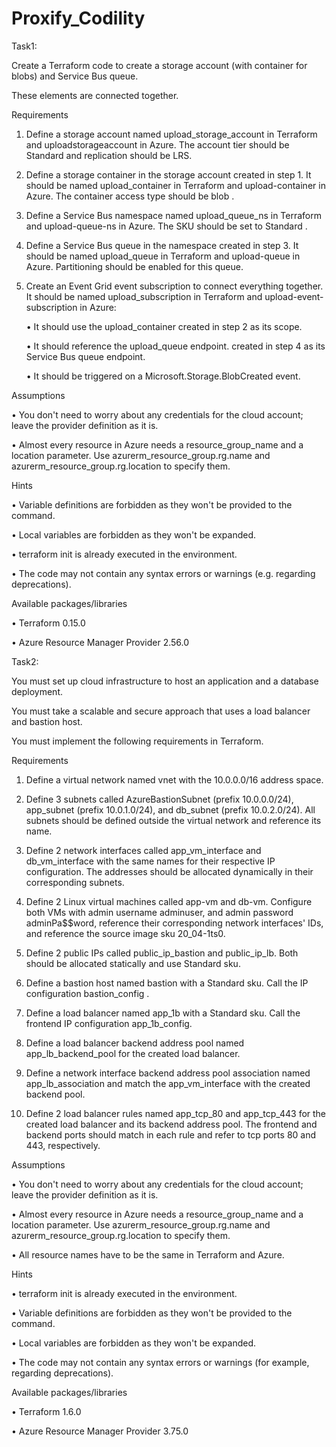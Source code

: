# Proxify_Codility

Task1:

Create a Terraform code to create a storage account (with container for blobs) and Service Bus queue.

These elements are connected together.


Requirements

1. Define a storage account named upload_storage_account in Terraform and uploadstorageaccount in Azure. The account tier should be Standard and replication should be LRS.

2. Define a storage container in the storage account created in step 1. It should be named upload_container in Terraform and upload-container in Azure. The container access type should be blob .

3. Define a Service Bus namespace named upload_queue_ns in Terraform and upload-queue-ns in Azure. The SKU should be set to Standard .

4. Define a Service Bus queue in the namespace created in step 3. It should be named upload_queue in Terraform and upload-queue in Azure. Partitioning should be enabled for this queue.

5. Create an Event Grid event subscription to connect everything together. It should be named upload_subscription in Terraform and upload-event-subscription in Azure:

	• It should use the upload_container created in step 2 as its scope.

	• It should reference the upload_queue endpoint. created in step 4 as its Service Bus queue endpoint.

	• It should be triggered on a Microsoft.Storage.BlobCreated event.

Assumptions

• You don't need to worry about any credentials for the cloud account; leave the provider definition as it is.

• Almost every resource in Azure needs a resource_group_name and a location parameter. Use azurerm_resource_group.rg.name and azurerm_resource_group.rg.location to specify them.

Hints

• Variable definitions are forbidden as they won't be provided to the command.

• Local variables are forbidden as they won't be expanded.

• terraform init is already executed in the environment.

• The code may not contain any syntax errors or warnings (e.g. regarding deprecations).

Available packages/libraries

• Terraform 0.15.0

• Azure Resource Manager Provider 2.56.0


Task2:

You must set up cloud infrastructure to host an application and a database deployment.

You must take a scalable and secure approach that uses a load balancer and bastion host.

You must implement the following requirements in Terraform.

Requirements

1. Define a virtual network named vnet with the 10.0.0.0/16 address space.

2. Define 3 subnets called AzureBastionSubnet (prefix 10.0.0.0/24), app_subnet (prefix 10.0.1.0/24), and db_subnet (prefix 10.0.2.0/24). All subnets should be defined outside the virtual network and reference its name.

3. Define 2 network interfaces called app_vm_interface and db_vm_interface with the same names for their respective IP configuration. The addresses should be allocated dynamically in their corresponding subnets.

4. Define 2 Linux virtual machines called app-vm and db-vm. Configure both VMs with admin username adminuser, and admin password adminPa$$word, reference their corresponding network interfaces' IDs, and reference the source image sku 20_04-1ts0.

5. Define 2 public IPs called public_ip_bastion and public_ip_lb. Both should be allocated statically and use Standard sku.

6. Define a bastion host named bastion with a Standard sku. Call the IP configuration bastion_config .

7. Define a load balancer named app_1b with a Standard sku. Call the frontend IP configuration app_1b_config.

8. Define a load balancer backend address pool named app_lb_backend_pool for the created load balancer.

9. Define a network interface backend address pool association named app_lb_association and match the app_vm_interface with the created backend pool.

10. Define 2 load balancer rules named app_tcp_80 and app_tcp_443 for the created load balancer and its backend address pool. The frontend and backend ports should match in each rule and refer to tcp ports 80 and 443, respectively.

Assumptions


• You don't need to worry about any credentials for the cloud account; leave the provider definition as it is.

• Almost every resource in Azure needs a resource_group_name and a location parameter. Use azurerm_resource_group.rg.name and azurerm_resource_group.rg.location to specify them.

• All resource names have to be the same in Terraform and Azure.

Hints

• terraform init is already executed in the environment.

• Variable definitions are forbidden as they won't be provided to the command.

• Local variables are forbidden as they won't be expanded.

• The code may not contain any syntax errors or warnings (for example, regarding deprecations).

Available packages/libraries

• Terraform 1.6.0

• Azure Resource Manager Provider 3.75.0

